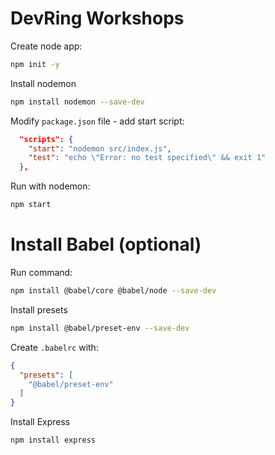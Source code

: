 # DevRing Workshops

Create node app:

```bash
npm init -y
```

Install nodemon

```bash
npm install nodemon --save-dev
```

Modify `package.json` file - add start script:

```json
  "scripts": {
    "start": "nodemon src/index.js",
    "test": "echo \"Error: no test specified\" && exit 1"
  },
```

Run with nodemon:

```bash
npm start
```

# Install Babel (optional)

Run command:

```bash
npm install @babel/core @babel/node --save-dev
```

Install presets

```bash
npm install @babel/preset-env --save-dev
```

Create `.babelrc` with:

```json
{
  "presets": [
    "@babel/preset-env"
  ]
}
```

Install Express
```bash
npm install express
```
